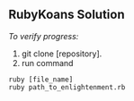 ## RubyKoans Solution

*To verify progress:*
  1. git clone [repository].
  2. run command 
  ```
  ruby [file_name]
  ruby path_to_enlightenment.rb
  ```